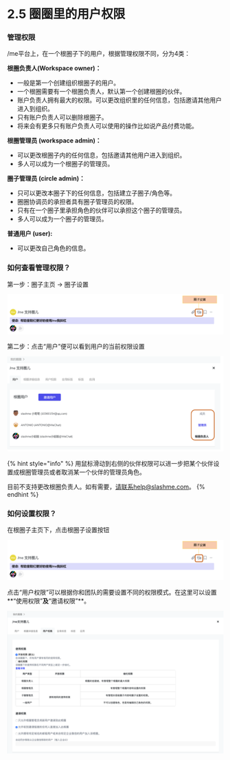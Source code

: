 # 2.5 圈圈里的用户权限

### 管理权限

/me平台上，在一个根圈子下的用户，根据管理权限不同，分为4类：

**根圈负责人\(Workspace owner\)：**

* 一般是第一个创建组织根圈子的用户。
* 一个根圈需要有一个根圈负责人，默认第一个创建根圈的伙伴。
* 账户负责人拥有最大的权限。可以更改组织里的任何信息，包括邀请其他用户进入到组织。
* 只有账户负责人可以删除根圈子。
* 将来会有更多只有账户负责人可以使用的操作比如说产品付费功能。

**根圈管理员 \(workspace admin\)：**

* 可以更改根圈子内的任何信息，包括邀请其他用户进入到组织。
* 多人可以成为一个根圈子的管理员。

**圈子管理员 \(circle admin\)：**

* 只可以更改本圈子下的任何信息，包括建立子圈子/角色等。
* 圈圈协调员的承担者具有圈子管理员的权限。
* 只有在一个圈子里承担角色的伙伴可以承担这个圈子的管理员。
* 多人可以成为一个圈子的管理员。

**普通用户 \(user\):**

* 可以更改自己角色的信息。

### 如何查看管理权限？

第一步：圈子主页 -&gt; 圈子设置

![](../.gitbook/assets/genquan5-1.png)

第二步：点击“用户”便可以看到用户的当前权限设置

![&#x7528;&#x6237;&#x7BA1;&#x7406;&#x6743;&#x9650;](../.gitbook/assets/genquan5-2.png)

{% hint style="info" %}
用鼠标滑动到右侧的伙伴权限可以进一步把某个伙伴设置成根圈管理员或者取消某一个伙伴的管理员角色。

目前不支持更改根圈负责人。如有需要，请联系help@slashme.com。
{% endhint %}

### 如何设置权限？

在根圈子主页下，点击根圈子设置按钮

![&#x6839;&#x5708;&#x5B50;&#x8BBE;&#x7F6E;&#x6309;&#x94AE;](../.gitbook/assets/genquan5-3.png)

点击“用户权限”可以根据你和团队的需要设置不同的权限模式。在这里可以设置**“使用权限”**及**“邀请权限”**。

![&#x7528;&#x6237;&#x6743;&#x9650;&#x9875;](../.gitbook/assets/screenshot-2019-10-25-at-10.54.44.png)

